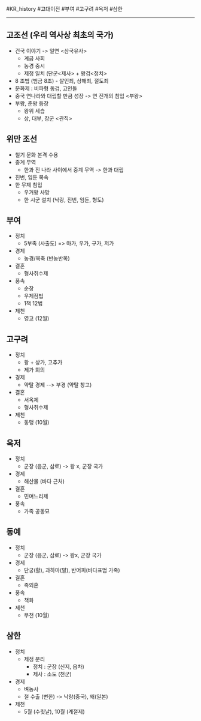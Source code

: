 #KR_history #고대이전 #부여 #고구려 #옥저 #삼한 

---
## 고조선 (우리 역사상 최초의 국가)
- 건국 이야기 -> 일연 <삼국유사>
	- 계급 사회
	- 농경 중시
	- 제정 일치 (단군<제사> + 왕검<정치>
- 8 조법 (범금 8조)
		- 살인죄, 상해죄, 절도죄
- 문화제 : 비파형 동검, 고인돌
- 중국 연나라와 대립할 만큼 성장 -> 연 진개의 침입 <부왕>
- 부왕, 준왕 등장 
	- 왕위 세습
	- 상, 대부, 장군 <관직>
## 위만 조선
- 철기 문화 본격 수용
- 중계 무역
	- 한과 진 나라 사이에서 중계 무역 -> 한과 대립
- 진번, 임둔 복속
- 한 무제 침입
	- 우거왕 사망
	- 한 시군 설치 (낙랑, 진번, 임둔, 형도)
## 부여
- 정치 
	- 5부족 (사출도) => 마가, 우가, 구가, 저가
- 경제
	- 농경/목축 (반농반목)
- 결혼
	- 형사취수제
- 풍속
	- 순장
	- 우제점법
	- 1책 12법
- 제천
	- 영고 (12월)
## 고구려
- 정치
	- 왕 + 상가, 고추가
	- 제가 회의
- 경제
	- 약탈 경제 --> 부경 (약탈 창고)
- 결혼 
	- 서옥제
	- 형사취수제
- 제천
	- 동맹 (10월)
## 옥저
- 정치 
	- 군장 (읍군, 삼로) -> 왕 x, 군장 국가
- 경제
	- 해산물 (바다 근처)
- 결혼
	- 민며느리제
- 풍속
	- 가족 공동묘
## 동예
- 정치 
	- 군장 (읍군, 삼로) -> 왕x, 군장 국가
- 경제
	- 단궁(활), 과하마(말), 반어피(바다표범 가죽)
- 결혼
	- 족외혼
- 풍속
	- 책화
- 제천
	- 무천 (10월)
## 삼한
- 정치
	- 제정 분리
		- 정치 : 군장 (신지, 읍차)
		- 제사 : 소도 (천군)
- 경제
	- 벼농사
	- 철 수출 (변한) -> 낙랑(중국), 왜(일본)
- 제천
	- 5월 (수릿날), 10월 (계절제)

